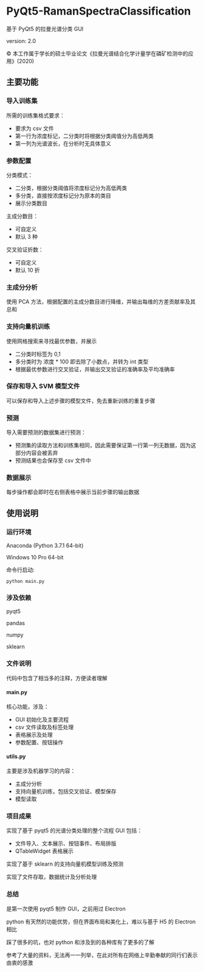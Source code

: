 # PyQt5-RamanSpectraClassification

基于 PyQt5 的拉曼光谱分类 GUI

version: 2.0

&copy; 本工作属于学长的硕士毕业论文《拉曼光谱结合化学计量学在磷矿检测中的应用》(2020)

## 主要功能

### 导入训练集

所需的训练集格式要求：

* 要求为 csv 文件
* 第一行为浓度标记，二分类时将根据分类阈值分为高低两类
* 第一列为光谱波长，在分析时无具体意义

### 参数配置

分类模式：

* 二分类，根据分类阈值将浓度标记分为高低两类
* 多分类，直接按浓度标记分为原本的类目
* 展示分类数目

主成分数目：

* 可自定义
* 默认 3 种

交叉验证折数：

* 可自定义
* 默认 10 折

### 主成分分析

使用 PCA 方法，根据配置的主成分数目进行降维，并输出每维的方差贡献率及其总和

### 支持向量机训练

使用网格搜索来寻找最优参数，并展示

* 二分类时标签为 0,1
* 多分类时为 浓度 * 100 即去除了小数点，并转为 int 类型
* 根据最优参数进行交叉验证，并输出交叉验证的准确率及平均准确率

### 保存和导入 SVM 模型文件

可以保存和导入上述步骤的模型文件，免去重新训练的重复步骤

### 预测

导入需要预测的数据集进行预测：

* 预测集的读取方法和训练集相同，因此需要保证第一行第一列无数据，因为这部分内容会被丢弃
* 预测结果也会保存至 csv 文件中

### 数据展示

每步操作都会即时在右侧表格中展示当前步骤的输出数据

## 使用说明

### 运行环境

Anaconda (Python 3.7.1 64-bit)

Windows 10 Pro 64-bit

命令行启动:

```shell
python main.py
```

### 涉及依赖

pyqt5

pandas

numpy

sklearn

### 文件说明

代码中包含了相当多的注释，方便读者理解

#### main.py

核心功能，涉及：

* GUI 初始化及主要流程
* csv 文件读取及标签处理
* 表格展示及处理
* 参数配置、按钮操作

#### utils.py

主要是涉及机器学习的内容：

* 主成分分析
* 支持向量机训练，包括交叉验证、模型保存
* 模型读取

### 项目成果

实现了基于 pyqt5 的光谱分类处理的整个流程 GUI 包括：

* 文件导入、文本展示、按钮事件、布局排版
* QTableWidget 表格展示

实现了基于 sklearn 的支持向量机模型训练及预测

实现了文件存取，数据统计及分析处理

### 总结

是第一次使用 pyqt5 制作 GUI，之前用过 Electron

python 有天然的功能优势，但在界面布局和美化上，难以与基于 H5 的 Electron 相比

踩了很多的坑，也对 python 和涉及到的各种库有了更多的了解

参考了大量的资料，无法再一一列举，在此对所有在网络上辛勤奉献的同行们表示由衷的感激
